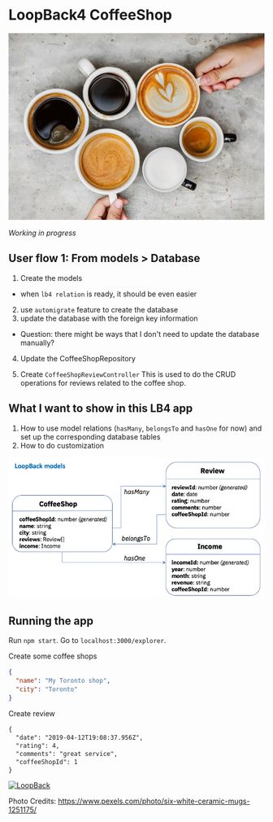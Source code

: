 # LoopBack4 CoffeeShop

![coffee shop](aroma-art-beverage-1251175.jpg)

_Working in progress_

## User flow 1: From models > Database

1. Create the models

- when `lb4 relation` is ready, it should be even easier

2. use `automigrate` feature to create the database
3. update the database with the foreign key information

- Question: there might be ways that I don't need to update the database manually?

4. Update the CoffeeShopRepository

5. Create `CoffeeShopReviewController`
   This is used to do the CRUD operations for reviews related to the coffee shop.

## What I want to show in this LB4 app

1. How to use model relations (`hasMany`, `belongsTo` and `hasOne` for now) and set up the corresponding database tables
2. How to do customization

![LoopBack4 CoffeeShop models](loopback-coffeeshop-models.png)

## Running the app

Run `npm start`.
Go to `localhost:3000/explorer`.

Create some coffee shops

```json
{
  "name": "My Toronto shop",
  "city": "Toronto"
}
```

Create review

```
{
  "date": "2019-04-12T19:08:37.956Z",
  "rating": 4,
  "comments": "great service",
  "coffeeShopId": 1
}
```

[![LoopBack](<https://github.com/strongloop/loopback-next/raw/master/docs/site/imgs/branding/Powered-by-LoopBack-Badge-(blue)-@2x.png>)](http://loopback.io/)

Photo Credits: https://www.pexels.com/photo/six-white-ceramic-mugs-1251175/
